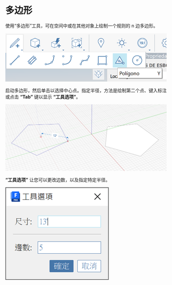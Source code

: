 # 多边形 

使用“多边形”工具，可在空间中或在其他对象上绘制一个规则的 n 边多边形。

![](<../.gitbook/assets/image (9) (1).png>)

启动多边形，然后单击以选择中心点。指定半径，方法是绘制第二个点、键入标注或点击 **“Tab”** 键以显示 **“工具选项”**。

![](<../.gitbook/assets/image (7) (1).png>)

**“工具选项”** 让您可以更改边数，以及指定特定半径。

![](<../.gitbook/assets/image (13) (1).png>)
